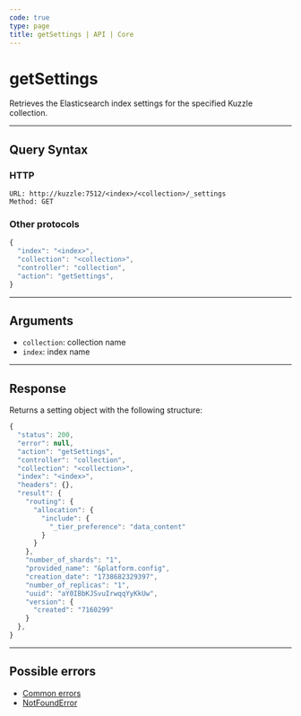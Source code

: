 ```yaml
---
code: true
type: page
title: getSettings | API | Core
---
```


# getSettings

Retrieves the Elasticsearch index settings for the specified Kuzzle collection.

---

## Query Syntax

### HTTP

```http
URL: http://kuzzle:7512/<index>/<collection>/_settings
Method: GET
```

### Other protocols

```js
{
  "index": "<index>",
  "collection": "<collection>",
  "controller": "collection",
  "action": "getSettings",
}
```

---

## Arguments

- `collection`: collection name
- `index`: index name

---

## Response

Returns a setting object with the following structure:

```js
{
  "status": 200,
  "error": null,
  "action": "getSettings",
  "controller": "collection",
  "collection": "<collection>",
  "index": "<index>",
  "headers": {},
  "result": {
    "routing": {
      "allocation": {
        "include": {
          "_tier_preference": "data_content"
        }
      }
    },
    "number_of_shards": "1",
    "provided_name": "&platform.config",
    "creation_date": "1738682329397",
    "number_of_replicas": "1",
    "uuid": "aY0IBbKJSvuIrwqqYyKkUw",
    "version": {
      "created": "7160299"
    }
  },
}
```

---

## Possible errors

- [Common errors](/core/2/api/errors/types#common-errors)
- [NotFoundError](/core/2/api/errors/types#notfounderror)
